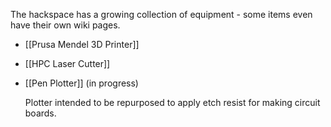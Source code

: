 The hackspace has a growing collection of equipment - some items even have their own wiki pages.

- [[Prusa Mendel 3D Printer]]

- [[HPC Laser Cutter]]

- [[Pen Plotter]] (in progress)

  Plotter intended to be repurposed to apply etch resist for making circuit boards.

